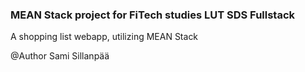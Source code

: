 ### MEAN Stack project for FiTech studies LUT SDS Fullstack

A shopping list webapp, utilizing MEAN Stack

@Author Sami Sillanpää

